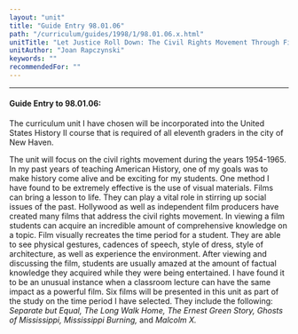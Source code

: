 ```yaml
---
layout: "unit"
title: "Guide Entry 98.01.06"
path: "/curriculum/guides/1998/1/98.01.06.x.html"
unitTitle: "Let Justice Roll Down: The Civil Rights Movement Through Film (1954-1965)"
unitAuthor: "Joan Rapczynski"
keywords: ""
recommendedFor: ""
---
```

<body>
<hr/>
<h4>
Guide Entry to 98.01.06:
</h4>
The curriculum unit I have chosen will be incorporated into the United States History II course that is required of all eleventh graders in the city of  New Haven.
<p>
The unit will focus on the civil rights movement during the years 1954-1965. In my past years of teaching American History, one of my goals was to make history come alive and be exciting for my students. One method I have found to be extremely effective is the use of visual materials. Films can bring a lesson to life. They can play a vital role in stirring up social issues of the past. Hollywood as well as independent film producers have created many films that address the civil rights movement. In viewing a film students can acquire an incredible amount of comprehensive knowledge on a topic. Film visually recreates the time period for a student. They are able to see physical gestures, cadences of speech, style of dress, style of architecture, as well as experience the environment. After viewing and discussing the film, students are usually amazed at the amount of factual knowledge they acquired while they were being entertained. I have found it to be an  unusual instance when a classroom lecture can have the same impact as a powerful film. Six films will be presented in this unit as part of the study on the time period I have selected. They include the following:
<i>
Separate but Equal, The Long Walk Home, The Ernest Green Story, Ghosts of Mississippi, Mississippi Burning,
</i>
and
<i>
Malcolm X.
</i>
</p>
</body>
